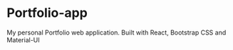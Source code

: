 # Portfolio-app
My personal Portfolio web application.
Built with React, Bootstrap CSS and Material-UI
